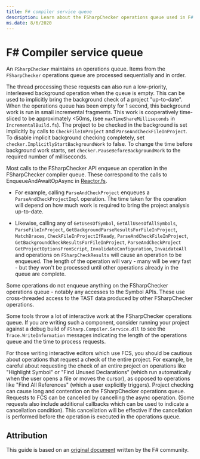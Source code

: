 ```yaml
---
title: F# compiler service queue
description: Learn about the FSharpChecker operations queue used in F# tooling.
ms.date: 8/6/2020
---
```


# F# Compiler service queue

An `FSharpChecker` maintains an operations queue. Items from the `FSharpChecker` operations queue are processed sequentially and in order.

The thread processing these requests can also run a low-priority, interleaved background operation when the queue is empty. This can be used to implicitly bring the background check of a project "up-to-date". When the operations queue has been empty for 1 second, this background work is run in small  incremental fragments. This work is cooperatively time-sliced to be approximately <50ms, (see `maxTimeShareMilliseconds` in `IncrementalBuild.fs`). The project to be checked in the background is set implicitly by calls to `CheckFileInProject` and `ParseAndCheckFileInProject`. To disable implicit background checking completely, set `checker.ImplicitlyStartBackgroundWork` to false. To change the time before background work starts, set `checker.PauseBeforeBackgroundWork` to the required number of milliseconds.

Most calls to the FSharpChecker API enqueue an operation in the FSharpChecker compiler queue. These correspond to the calls to EnqueueAndAwaitOpAsync in [Reactor.fs](https://github.com/dotnet/fsharp/blob/master/src/fsharp/service/Reactor.fsi).

* For example, calling `ParseAndCheckProject` enqueues a `ParseAndCheckProjectImpl` operation. The time taken for the operation will depend on how much work is required to bring the project analysis up-to-date.

* Likewise, calling any of `GetUsesOfSymbol`, `GetAllUsesOfAllSymbols`, `ParseFileInProject`, `GetBackgroundParseResultsForFileInProject`, `MatchBraces`, `CheckFileInProjectIfReady`, `ParseAndCheckFileInProject`, `GetBackgroundCheckResultsForFileInProject`, `ParseAndCheckProject` `GetProjectOptionsFromScript`, `InvalidateConfiguration`, `InvaidateAll` and operations on `FSharpCheckResults` will cause an operation to be enqueued. The length of the operation will vary - many will be very fast - but they won't be processed until other operations already in the queue are complete.

Some operations do not enqueue anything on the FSharpChecker operations queue - notably any accesses to the Symbol APIs. These use cross-threaded access to the TAST data produced by other FSharpChecker operations.

Some tools throw a lot of interactive work at the FSharpChecker operations queue. If you are writing such a component, consider running your project against a debug build of `FSharp.Compiler.Service.dll` to see the `Trace.WriteInformation` messages indicating the length of the operations queue and the time to process requests.

For those writing interactive editors which use FCS, you should be cautious about operations that request a check of  the entire project. For example, be careful about requesting the check of an entire project on operations like "Highlight Symbol" or "Find Unused Declarations" (which run automatically when the user opens a file or moves the cursor), as opposed to operations like "Find All References" (which a user explicitly triggers). Project checking can cause long and contention on the FSharpChecker operations queue. Requests to FCS can be cancelled by cancelling the async operation. (Some requests also
include additional callbacks which can be used to indicate a cancellation condition). This cancellation will be effective if the cancellation is performed before the operation is executed in the operations queue.

## Attribution

This guide is based on an [original document](https://fsharp.github.io/FSharp.Compiler.Service/queue.html) written by the F# community.
